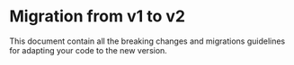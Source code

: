 # Migration from v1 to v2
This document contain all the breaking changes and migrations guidelines for adapting your code to the new version.

